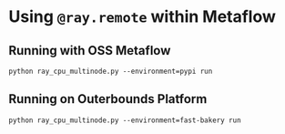 # Using `@ray.remote` within Metaflow

## Running with OSS Metaflow 

```
python ray_cpu_multinode.py --environment=pypi run
```


## Running on Outerbounds Platform 

```
python ray_cpu_multinode.py --environment=fast-bakery run
```